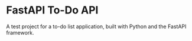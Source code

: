 # FastAPI To-Do API

A test project for a to-do list application, built with Python and the FastAPI framework.
